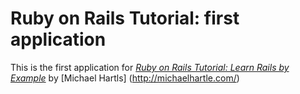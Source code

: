 # Ruby on Rails Tutorial: first application

This is the first application for [*Ruby on Rails Tutorial: Learn Rails by Example*](http://railstutorial.org/) by [Michael Hartls] (http://michaelhartle.com/)